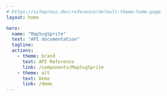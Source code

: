 ```yaml
---
# https://vitepress.dev/reference/default-theme-home-page
layout: home

hero:
  name: "MapSvgSprite"
  text: "API documentation"
  tagline:
  actions:
    - theme: brand
      text: API Reference
      link: /components/MapSvgSprite
    - theme: alt
      text: Demo
      link: /demo
---
```

